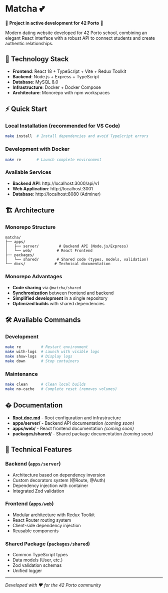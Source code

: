 # Matcha 💕

🚧 **Project in active development for 42 Porto** 🚧

Modern dating website developed for 42 Porto school, combining an elegant React interface with a robust API to connect students and create authentic relationships.

## 🚀 Technology Stack

-   **Frontend**: React 18 + TypeScript + Vite + Redux Toolkit
-   **Backend**: Node.js + Express + TypeScript
-   **Database**: MySQL 8.0
-   **Infrastructure**: Docker + Docker Compose
-   **Architecture**: Monorepo with npm workspaces

## ⚡ Quick Start

### Local Installation (recommended for VS Code)

```bash
make install  # Install dependencies and avoid TypeScript errors
```

### Development with Docker

```bash
make re       # Launch complete environment
```

### Available Services

-   **Backend API**: http://localhost:3000/api/v1
-   **Web Application**: http://localhost:3001
-   **Database**: http://localhost:8080 (Adminer)

## 🏗️ Architecture

### Monorepo Structure

```
matcha/
├── apps/
│   ├── server/         # Backend API (Node.js/Express)
│   └── web/           # React Frontend
├── packages/
│   └── shared/        # Shared code (types, models, validation)
└── docs/             # Technical documentation
```

### Monorepo Advantages

-   **Code sharing** via `@matcha/shared`
-   **Synchronization** between frontend and backend
-   **Simplified development** in a single repository
-   **Optimized builds** with shared dependencies

## 🛠️ Available Commands

### Development

```bash
make re         # Restart environment
make with-logs  # Launch with visible logs
make show-logs  # Display logs
make down       # Stop containers
```

### Maintenance

```bash
make clean      # Clean local builds
make no-cache   # Complete reset (removes volumes)
```

## � Documentation

-   **[Root.doc.md](./Root.doc.md)** - Root configuration and infrastructure
-   **apps/server/** - Backend API documentation _(coming soon)_
-   **apps/web/** - React frontend documentation _(coming soon)_
-   **packages/shared/** - Shared package documentation _(coming soon)_

## 🔧 Technical Features

### Backend (`apps/server`)

-   Architecture based on dependency inversion
-   Custom decorators system (@Route, @Auth)
-   Dependency injection with container
-   Integrated Zod validation

### Frontend (`apps/web`)

-   Modular architecture with Redux Toolkit
-   React Router routing system
-   Client-side dependency injection
-   Reusable components

### Shared Package (`packages/shared`)

-   Common TypeScript types
-   Data models (User, etc.)
-   Zod validation schemas
-   Unified logger

---

_Developed with ❤️ for the 42 Porto community_
